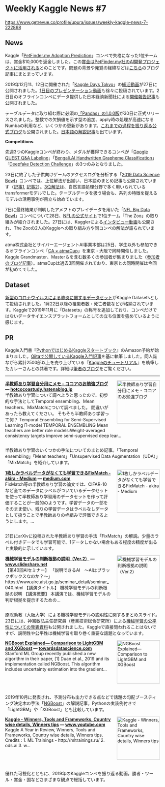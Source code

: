 # Weekly Kaggle News #7
https://www.getrevue.co/profile/upura/issues/weekly-kaggle-news-7-222868
<h3><h2>News</h2><p>Kaggle「<a href="https://www.kaggle.com/c/petfinder-adoption-prediction?utm_campaign=Weekly%20Kaggle%20News&amp;utm_medium=email&amp;utm_source=Revue%20newsletter" target="_blank">PetFinder.my Adoption Prediction</a>」コンペで失格になった1位チームは、賞金$10,000を返金しました。この<a href="https://www.kaggle.com/c/petfinder-adoption-prediction/discussion/125436#731014" target="_blank">賞金はPetFinder.my社のAI開発プロジェクトに活用される</a>とのことです。問題の背景や発覚の経緯などは<a href="https://medium.com/@u39kun/how-a-top-kaggle-grandmaster-cheated-and-got-permanently-banned-c86ca431f499?utm_campaign=Weekly%20Kaggle%20News&amp;utm_medium=email&amp;utm_source=Revue%20newsletter" target="_blank">こちら</a>のブログ記事にまとまっています。</p><p>2019年12月11、12日に開催された「<a href="https://kaggledays.com/tokyo/?utm_campaign=Weekly%20Kaggle%20News&amp;utm_medium=email&amp;utm_source=Revue%20newsletter" target="_blank">Kaggle Days Tokyo</a>」の<a href="https://youtu.be/HTcM03FeLSs" target="_blank">総活動画</a>が27日に公開されました。<a href="https://www.youtube.com/user/kaggledotcom/videos" target="_blank">1日目のプレゼンテーション動画</a>も徐々に投稿されています。2日目のオフラインコンペにデータ提供した日本経済新聞社による<a href="https://hack.nikkei.com/blog/report_kaggle_days_tokyo/" target="_blank">開催報告記事</a>も公開されました。</p><p>テーブルデータに取り組む際に必須の<a href="https://pandas.pydata.org/pandas-docs/version/1.0/whatsnew/v1.0.0.html" target="_blank">「Pandas」の1.0.0版</a>が30日に正式リリースされました。整数での欠損値を示す型の追加、apply時の処理が高速になるNumbaの利用など、いくつかの更新があります。<a href="https://dev.pandas.io/pandas-blog/pandas-10.html" target="_blank">これまでの過程を振り返る公式ブログ</a>も公開されました。<a href="https://qiita.com/simonritchie/items/e28c52211890fef33810?utm_campaign=Weekly%20Kaggle%20News&amp;utm_medium=email&amp;utm_source=Revue%20newsletter" target="_blank">日本語の解説記事</a>も出ています。</p><p><strong>Competitions</strong></p><p>先週3つのKaggleコンペが終わり、メダルが獲得できるコンペが「<a href="https://www.kaggle.com/c/google-quest-challenge" target="_blank">Google QUEST Q&amp;A Labeling</a>」「<a href="https://www.kaggle.com/c/bengaliai-cv19" target="_blank">Bengali.AI Handwritten Grapheme Classification</a>」「<a href="https://www.kaggle.com/c/deepfake-detection-challenge" target="_blank">Deepfake Detection Challenge</a>」の3つのみとなりました。</p><p>23日に終了した子供向けゲームのアクセスログを分析する「<a href="https://www.kaggle.com/c/data-science-bowl-2019?utm_campaign=Weekly%20Kaggle%20News&amp;utm_medium=email&amp;utm_source=Revue%20newsletter" target="_blank">2019 Data Science Bowl</a>」コンペでは、上位解法が出揃い、日本語のまとめ記事も公開されています（<a href="https://naotaka1128.hatenadiary.jp/entry/dsb-2019-top-solution" target="_blank">記事1</a>, <a href="https://takaishikawa42.hatenablog.com/entry/2020/01/29/090852" target="_blank">記事2</a>）。<a href="https://www.kaggle.com/limerobot/dsb2019-v77-tr-dt-aug0-5-3tta?scriptVersionId=27487984" target="_blank">3位解法</a>は、自然言語処理分野で多く用いられているtransformerモデルでした。テーブルデータを扱う場合も、系列の特徴を捉えるモデルの活用事例が目立ち始めています。</p><p>7日に最終結果が判明したアメフトのプレイデータを用いた「<a href="https://www.kaggle.com/c/nfl-big-data-bowl-2020?utm_campaign=Weekly%20Kaggle%20News&amp;utm_medium=email&amp;utm_source=Revue%20newsletter" target="_blank">NFL Big Data Bowl</a>」コンペについて28日、<a href="https://operations.nfl.com/stats-central/stats-articles/what-the-top-predictions-looked-like-in-the-nfls-big-data-bowl/" target="_blank">NFLの公式サイト</a>で1位チーム「The Zoo」の取り組みが紹介されました。27日には、Kagglerによる<a href="https://youtu.be/_Srv0bKmfjY" target="_blank">インタビュー動画</a>も公開され、The Zooの2人のKaggleへの取り組み方や同コンペの解法が語られています。</p><p>atma株式会社とサイバーエージェントAI事業本部は25日、学生以外も参加できるオフラインコンペ「<a href="https://atma.connpass.com/event/161251/?utm_campaign=Weekly%20Kaggle%20News&amp;utm_medium=email&amp;utm_source=Revue%20newsletter" target="_blank">CA × atmaCup</a>」を東京・大阪で同時開催しました。Kaggle Grandmaster、Masterらを含む数多くの参加者が集まりました（<a href="http://nonbiri-tereka.hatenablog.com/entry/2020/01/28/081802" target="_blank">参加者のブログ記事</a>）。atmaCupは過去3回開催されており、東京との同時開催は今回が初めてでした。</p><h2>Dataset</h2><p><a href="https://www.kaggle.com/sudalairajkumar/novel-corona-virus-2019-dataset" target="_blank">新型のコロナウイルスによる肺炎に関するデータセット</a>がKaggle Datasetsとして投稿されました。1月22日以降の罹患者数・死亡者数などが格納されています。Kaggleで2019年11月に「Datasets」の称号を追加しており、コンペだけではないデータサイエンスプラットフォームとしての立ち位置を強めているように感じます。</p><h2>PR</h2><p>Kaggle入門書『<a href="https://www.amazon.co.jp/dp/4065190061" target="_blank">PythonではじめるKaggleスタートブック</a>』のAmazon予約が始まりました。<a href="https://qiita.com/upura/items/3c10ff6fed4e7c3d70f0" target="_blank">Qiitaで公開しているKaggle入門記事</a>を基に執筆しました。同人誌ながら累計2500部以上を売り上げている『<a href="https://note.com/currypurin/n/nf390914c721e" target="_blank">Kaggleのチュートリアル</a>』を執筆したカレーさんとの共著です。詳細は<a href="https://upura.hatenablog.com/entry/2019/12/04/220200" target="_blank">筆者のブログ</a>をご覧ください。</p></h3>
<hr>
<p>
<img width="140" height="140" alt="半教師あり学習自分用にメモ - ココアのお勉強ブログ" style="float: right; margin-left: 20px; margin-bottom: 20px;" src="https://s3.amazonaws.com/revue/items/images/005/464/689/thumb/qdrJjB3.png?1579843574" />
<strong style='display: block;'><a href="https://hotcocoastudy.hatenablog.jp/entry/2020/01/23/210357?utm_campaign=Weekly%20Kaggle%20News&amp;utm_medium=email&amp;utm_source=Revue%20newsletter">半教師あり学習自分用にメモ - ココアのお勉強ブログ</a> &mdash; <a href="https://hotcocoastudy.hatenablog.jp/entry/2020/01/23/210357">hotcocoastudy.hatenablog.jp</a></strong>
半教師あり学習について調べようと思ったので、初歩的な手法としてTemporal ensembling、Mean teachers、MixMatchについて調べました。 間違いがあったら教えてください。 そもそも半教師あり学習って何？ Temporal Ensembling for Semi-Supervised Learning Π-model TEMPORAL ENSEMBLING Mean teachers are better role models:Weight-averaged consistency targets improve semi-supervised deep lear…
</p>
<div style='clear: both;'></div>
<p><p>半教師あり学習のいくつかの手法についてのまとめ記事。「Temporal ensembling」「Mean teachers」「Unsupervised Data Augmentation（UDA）」「MixMatch」を紹介しています。</p></p>
<p>
<img width="140" height="140" alt="1枚しかラベルデータがなくても学習できるFixMatch - akira - Medium" style="float: right; margin-left: 20px; margin-bottom: 20px;" src="https://s3.amazonaws.com/revue/items/images/005/473/419/thumb/1*5SCSOqvXcrxL-IwZmZaH_g.png?1580057208" />
<strong style='display: block;'><a href="https://medium.com/@akichan_f/1%E6%9E%9A%E3%81%97%E3%81%8B%E3%83%A9%E3%83%99%E3%83%AB%E3%83%87%E3%83%BC%E3%82%BF%E3%81%8C%E3%81%AA%E3%81%8F%E3%81%A6%E3%82%82%E5%AD%A6%E7%BF%92%E3%81%A7%E3%81%8D%E3%82%8Bfixmatch-982275853a88?utm_campaign=Weekly%20Kaggle%20News&amp;utm_medium=email&amp;utm_source=Revue%20newsletter">1枚しかラベルデータがなくても学習できるFixMatch - akira - Medium</a> &mdash; <a href="https://medium.com/@akichan_f/1%E6%9E%9A%E3%81%97%E3%81%8B%E3%83%A9%E3%83%99%E3%83%AB%E3%83%87%E3%83%BC%E3%82%BF%E3%81%8C%E3%81%AA%E3%81%8F%E3%81%A6%E3%82%82%E5%AD%A6%E7%BF%92%E3%81%A7%E3%81%8D%E3%82%8Bfixmatch-982275853a88">medium.com</a></strong>
FixMatch等の半教師あり学習の論文では、CIFAR-10など全てのデータにラベルがついているデータセットを使って半教師あり学習用のデータセットを作って評価することが一般的のようです。学習データの一部をそのまま使い、残りの学習データはラベルなしデータとして扱うことで半教師ありの枠組みで評価できるようにします。…
</p>
<div style='clear: both;'></div>
<p><p>21日にarXivに投稿された半教師あり学習の手法「FixMatch」の解説。少量のラベル付きデータでも学習可能で、1データしかない場合もある程度の精度が出ると実験的に示しています。</p></p>
<p>
<img width="140" height="140" alt="機械学習モデルの判断根拠の説明（Ver.2）" style="float: right; margin-left: 20px; margin-bottom: 20px;" src="https://s3.amazonaws.com/revue/items/images/005/494/213/thumb/aistaiseminarhara200129-200129055035-thumbnail-4.jpg?1580397975" />
<strong style='display: block;'><a href="https://www.slideshare.net/SatoshiHara3/ver2-225753735?utm_campaign=Weekly%20Kaggle%20News&amp;utm_medium=email&amp;utm_source=Revue%20newsletter">機械学習モデルの判断根拠の説明（Ver.2）</a> &mdash; <a href="https://www.slideshare.net/SatoshiHara3/ver2-225753735">www.slideshare.net</a></strong>
【第40回AIセミナー】 「説明できるAI　〜AIはブラックボックスなのか？〜」 https://www.airc.aist.go.jp/seminar_detail/seminar_040.html 【講演タイトル】 機械学習モデルの判断根拠の説明 【講演概要】 本講演では、機械学習モデルの判断根拠を提示するための…
</p>
<div style='clear: both;'></div>
<p><p>原聡助教（大阪大学）による機械学習モデルの説明性に関するまとめスライド。23日には、神嶌敏弘主任研究員（産業技術総合研究所）による<a href="http://ai-elsi.org/wp-content/uploads/2020/01/20200109-fairness_sympo.pdf" target="_blank">機械学習の公平性についての発表資料</a>も公開されました。Kaggleで直接問われることはないですが、説明性や公平性は機械学習を取り巻く重要な話題となっています。</p></p>
<p>
<img width="140" height="140" alt="NGBoost Explained— Comparison to LightGBM and XGBoost" style="float: right; margin-left: 20px; margin-bottom: 20px;" src="https://s3.amazonaws.com/revue/items/images/005/496/348/thumb/0*FEzlTL1650XUQ99X?1580435292" />
<strong style='display: block;'><a href="https://towardsdatascience.com/ngboost-explained-comparison-to-lightgbm-and-xgboost-fda510903e53?gi=417d4d77d870&amp;utm_campaign=Weekly%20Kaggle%20News&amp;utm_medium=email&amp;utm_source=Revue%20newsletter">NGBoost Explained— Comparison to LightGBM and XGBoost</a> &mdash; <a href="https://towardsdatascience.com/ngboost-explained-comparison-to-lightgbm-and-xgboost-fda510903e53?gi=417d4d77d870">towardsdatascience.com</a></strong>
Stanford ML Group recently published a new algorithm in their paper, [1] Duan et al., 2019 and its implementation called NGBoost. This algorithm includes uncertainty estimation into the gradient…
</p>
<div style='clear: both;'></div>
<p><p>2019年10月に発表され、予測分布も出力できる点などで話題の勾配ブースティング決定木の手法「<a href="https://arxiv.org/abs/1910.03225" target="_blank">NGBoost</a>」の解説記事。Pythonの実装例付きで「LightGBM」や「XGBoost」とも比較しています。</p></p>
<p>
<img width="140" height="140" alt="Kaggle - Winners, Tools and Frameworks, Country wise details, Winners tips" style="float: right; margin-left: 20px; margin-bottom: 20px;" src="https://s3.amazonaws.com/revue/items/images/005/496/387/thumb/maxresdefault.jpg?1580436068" />
<strong style='display: block;'><a href="https://www.youtube.com/watch?feature=youtu.be&amp;utm_campaign=Weekly%20Kaggle%20News&amp;utm_medium=email&amp;utm_source=Revue%20newsletter&amp;v=pL96IPZZ-88">Kaggle - Winners, Tools and Frameworks, Country wise details, Winners tips</a> &mdash; <a href="https://www.youtube.com/watch?v=pL96IPZZ-88&amp;feature=youtu.be">www.youtube.com</a></strong>
Kaggle A Year in Review, Winners, Tools and Frameworks, Country wise details, Winners tips. Credits : 1. ML Trainings - http://mltrainings.ru/ 2. ods.ai 3. w...
</p>
<div style='clear: both;'></div>
<p><p>優れた可視化とともに、2019年のKaggleコンペを振り返る動画。勝者・ツール・賞金・国などさまざまな観点で総括しています。</p></p>
